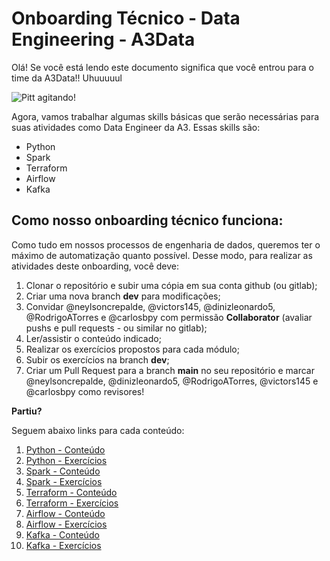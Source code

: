 # Onboarding Técnico - Data Engineering - A3Data

Olá! Se você está lendo este documento significa que você entrou para o time da A3Data!! Uhuuuuul

![Pitt agitando!](https://media.giphy.com/media/VGJPsBvlsHDyw/giphy.gif)

Agora, vamos trabalhar algumas skills básicas que serão necessárias para suas atividades como Data Engineer da A3. Essas skills são:

- Python
- Spark
- Terraform
- Airflow
- Kafka

## Como nosso onboarding técnico funciona:

Como tudo em nossos processos de engenharia de dados, queremos ter o máximo de automatização quanto possível. Desse modo, para realizar as atividades deste onboarding, você deve:

1) Clonar o repositório e subir uma cópia em sua conta github (ou gitlab);
2) Criar uma nova branch **dev** para modificações;
3) Convidar @neylsoncrepalde, @victors145, @dinizleonardo5, @RodrigoATorres e @carlosbpy com permissão **Collaborator** (avaliar pushs e pull requests - ou similar no gitlab); 
4) Ler/assistir o conteúdo indicado;
5) Realizar os exercícios propostos para cada módulo;
6) Subir os exercícios na branch **dev**;
7) Criar um Pull Request para a branch **main** no seu repositório e marcar @neylsoncrepalde, @dinizleonardo5, @RodrigoATorres, @victors145 e @carlosbpy como revisores!

**Partiu?**

Seguem abaixo links para cada conteúdo:

1) [Python - Conteúdo](1-python/1-1-python-conteudo.md)
2) [Python - Exercícios](1-python/1-2-python-exercicios.md)
3) [Spark - Conteúdo](2-spark/2-1-spark-conteudo.md)
4) [Spark - Exercícios](2-spark/2-2-spark-exercicios.md)
5) [Terraform - Conteúdo](3-terraform/3-1-terraform-conteudo.md)
6) [Terraform - Exercícios](3-terraform/3-2-terraform-exercicios.md)
7) [Airflow - Conteúdo](4-airflow/4-1-airflow-conteudo.md)
8) [Airflow - Exercícios](4-airflow/4-2-airflow-exercicios.md)
9) [Kafka - Conteúdo](5-kafka/5-1-kafka-conteudo.md)
10) [Kafka - Exercícios](5-kafka/5-2-kafka-exercicios.md)

